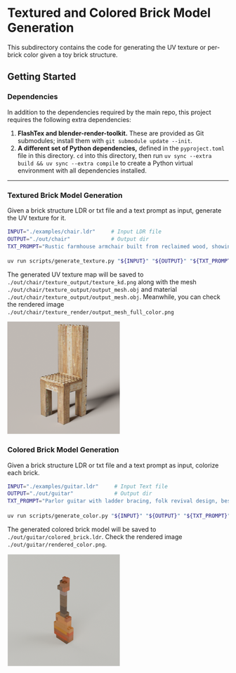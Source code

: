 # Textured and Colored Brick Model Generation

This subdirectory contains the code for generating the UV texture or per-brick color given a toy brick structure.

## Getting Started

### Dependencies

In addition to the dependencies required by the main repo, this project requires the following extra dependencies:

1. **FlashTex and blender-render-toolkit.** These are provided as Git submodules; install them with
   `git submodule update --init`.
2. **A different set of Python dependencies,** defined in the `pyproject.toml` file in this directory. `cd` into this
   directory, then run `uv sync --extra build && uv sync --extra compile` to create a Python virtual environment with
   all dependencies installed.

---

### Textured Brick Model Generation

Given a brick structure LDR or txt file and a text prompt as input, generate the UV texture for it.

```zsh
INPUT="./examples/chair.ldr"     # Input LDR file
OUTPUT="./out/chair"             # Output dir
TXT_PROMPT="Rustic farmhouse armchair built from reclaimed wood, showing pixelated grain patterns and warm distressed textures, best quality, hd"                        # Text Prompt

uv run scripts/generate_texture.py "${INPUT}" "${OUTPUT}" "${TXT_PROMPT}"
```

The generated UV texture map will be saved to `./out/chair/texture_output/texture_kd.png` along with the mesh
`./out/chair/texture_output/output_mesh.obj` and material `./out/chair/texture_output/output_mesh.obj`. Meanwhile, you
can check the rendered image `./out/chair/texture_render/output_mesh_full_color.png`

<img src="./examples/chair.png" alt="Rendered texture" width="256"/>

### Colored Brick Model Generation

Given a brick structure LDR or txt file and a text prompt as input, colorize each brick.

```zsh
INPUT="./examples/guitar.ldr"     # Input Text file
OUTPUT="./out/guitar"             # Output dir
TXT_PROMPT="Parlor guitar with ladder bracing, folk revival design, best quality, hd"                        # Text Prompt

uv run scripts/generate_color.py "${INPUT}" "${OUTPUT}" "${TXT_PROMPT}"
```

The generated colored brick model will be saved to `./out/guitar/colored_brick.ldr`. Check the rendered image
`./out/guitar/rendered_color.png`.

<img src="./examples/guitar.png" alt="Rendered texture" width="256"/>